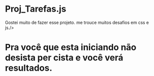 # Proj_Tarefas.js

Gostei muito de fazer esse projeto.
me trouce muitos desafios em css e js./>

# Pra você que esta iniciando não desista per cista e você verá resultados. #
